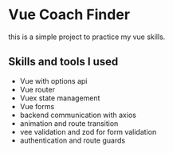 # Vue Coach Finder

this is a simple project to practice my vue skills.

## Skills and tools I used

- Vue with options api
- Vue router
- Vuex state management
- Vue forms
- backend communication with axios
- animation and route transition
- vee validation and zod for form validation
- authentication and route guards
